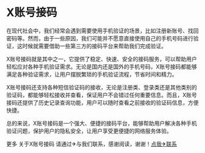 # X账号接码

在现代社会中，我们经常会遇到需要使用手机验证的场景，比如注册新账号、找回密码等。然而，由于一些原因，我们可能并不愿意直接使用自己的手机号码进行验证，这时候就需要借助一些第三方的接码平台来帮助我们完成验证。

X账号接码就是其中之一，它提供了稳定、快速、安全的接码服务，可以帮助用户轻松应对各种手机验证需求。无论是国内还是国外的手机号码，X账号接码都能够满足各种验证需求，让用户摆脱繁琐的手机验证流程，节省时间和精力。

X账号接码还支持各种短信验证码的接收，无论是注册类、登录类还是其他类别的验证码，都能够轻松接收并查看，保证用户不会错过任何重要信息。而且，X账号接码还提供了历史记录查询功能，用户可以随时查看之前接收的验证码信息，方便快捷。

总的来说，X账号接码是一个强大、便捷的接码平台，能够帮助用户解决各种手机验证问题，保护用户的隐私安全，让用户享受更便捷的网络服务体验。

更多 关于X账号接码 请通过✈与我们联系，感谢阅读，谢谢！[点我✈联系](https://ww.k02.cc)